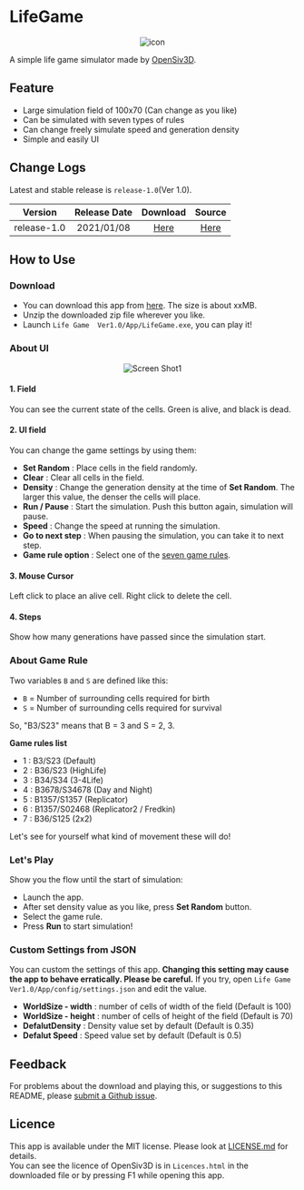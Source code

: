 # LifeGame

<p align="center">
<img src="https://user-images.githubusercontent.com/79734873/148637883-7786afeb-26da-4c44-b93e-e5abc1c36630.png" alt="icon">
</p>

A simple life game simulator made by [OpenSiv3D](https://github.com/Siv3D/OpenSiv3D).

## Feature

* Large simulation field of 100x70 (Can change as you like)
* Can be simulated with seven types of rules
* Can change freely simulate speed and generation density
* Simple and easily UI

## Change Logs

Latest and stable release is ``release-1.0``(Ver 1.0).

|   Version   | Release Date  | Download |  Source  |
|:-----------:|:-------------:|:--------:|:--------:|
| release-1.0 |  2021/01/08   | [Here]() | [Here]() |

## How to Use

### Download

* You can download this app from [here](). The size is about xxMB.
* Unzip the downloaded zip file wherever you like.
* Launch ``Life Game  Ver1.0/App/LifeGame.exe``, you can play it!

### About UI

<p align="center">
<img src="https://user-images.githubusercontent.com/79734873/148667244-5f2ab445-1fe6-4779-9dd0-6d012abfe00b.png" alt="Screen Shot1">
</p>

#### 1. Field
You can see the current state of the cells.  Green is alive, and black is dead.

#### 2. UI field
You can change the game settings by using them:

* **Set Random** : Place cells in the field randomly.
* **Clear** : Clear all cells in the field.
* **Density** : Change the generation density at the time of **Set Random**. The larger this value, the denser the cells will place.
* **Run / Pause** : Start the simulation. Push this button again, simulation will pause.
* **Speed** : Change the speed at running the simulation.
* **Go to next step** : When pausing the simulation, you can take it to next step.
* **Game rule option** : Select one of the [seven game rules](#about-game-rule).

#### 3. Mouse Cursor
Left click to place an alive cell. Right click to delete the cell.

#### 4. Steps
Show how many generations have passed since the simulation start.

### About Game Rule

Two variables ``B`` and ``S`` are defined like this:
* ``B`` = Number of surrounding cells required for birth
* ``S`` = Number of surrounding cells required for survival

So, "B3/S23" means that B = 3 and S = 2, 3.

**Game rules list**
* 1 : B3/S23 (Default)
* 2 : B36/S23 (HighLife)
* 3 : B34/S34 (3-4Life)
* 4 : B3678/S34678 (Day and Night)
* 5 : B1357/S1357 (Replicator)
* 6 : B1357/S02468 (Replicator2 / Fredkin)
* 7 : B36/S125 (2x2)

Let's see for yourself what kind of movement these will do!

### Let's Play

Show you the flow until the start of simulation:

* Launch the app.
* After set density value as you like, press **Set Random** button.
* Select the game rule.
* Press **Run** to start simulation!


### Custom Settings from JSON

You can custom the settings of this app. **Changing this setting may cause the app to behave erratically. Please be careful.**
If you try, open ``Life Game  Ver1.0/App/config/settings.json`` and edit the value.
 
* **WorldSize - width** : number of cells of width of the field (Default is 100)
* **WorldSize - height** : number of cells of height of the field (Default is 70)
* **DefalutDensity** : Density value set by default (Default is 0.35)
* **Defalut Speed** : Speed value set by default (Default is 0.5)

## Feedback

For problems about the download and playing this, or suggestions to this README, please [submit a Github issue](https://github.com/Yuulis/LifeGame/issues).

## Licence

This app is available under the MIT license. Please look at [LICENSE.md](/LICENSE.md) for details.  
You can see the licence of OpenSiv3D is in ``Licences.html`` in the downloaded file or by pressing F1 while opening this app.

